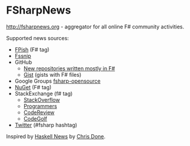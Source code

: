 FSharpNews
==========

http://fsharpnews.org - aggregator for all online F# community activities.

Supported news sources:
* [FPish](http://fpish.net/) (F# tag)
* [Fssnip](http://fssnip.net/)
* GitHub
    - [New repositories written mostly in F#](https://github.com/search?q=language%3AF%23&type=Repositories)
	- [Gist](https://gist.github.com/) (gists with F# files)
* Google Groups [fsharp-opensource](https://groups.google.com/forum/#!forum/fsharp-opensource)
* [NuGet](http://www.nuget.org/) (F# tag)
* StackExchange (f# tag)
	- [StackOverflow](http://stackoverflow.com/)
	- [Programmers](http://programmers.stackexchange.com/)
	- [CodeReview](http://codereview.stackexchange.com/)
	- [CodeGolf](http://codegolf.stackexchange.com/)
* [Twitter](https://twitter.com/) (#fsharp hashtag)

Inspired by [Haskell News](http://haskellnews.org/) by [Chris Done](http://chrisdone.com/).
